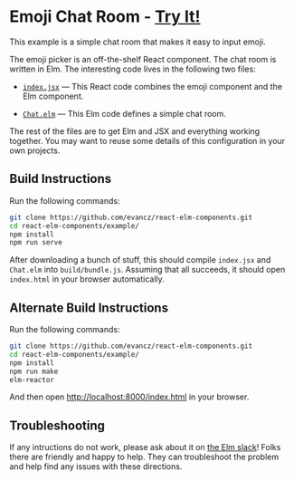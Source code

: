 
# Emoji Chat Room - [Try It!](http://evancz.github.io/react-elm-components)

This example is a simple chat room that makes it easy to input emoji.

The emoji picker is an off-the-shelf React component. The chat room is written in Elm. The interesting code lives in the following two files:

  - [`index.jsx`](index.jsx) &mdash; This React code combines the emoji component and the Elm component.

  - [`Chat.elm`](Chat.elm) &mdash; This Elm code defines a simple chat room.

The rest of the files are to get Elm and JSX and everything working together. You may want to reuse some details of this configuration in your own projects.


## Build Instructions

Run the following commands:

```bash
git clone https://github.com/evancz/react-elm-components.git
cd react-elm-components/example/
npm install
npm run serve
```

After downloading a bunch of stuff, this should compile `index.jsx` and `Chat.elm` into `build/bundle.js`. Assuming that all succeeds, it should open `index.html` in your browser automatically.


## Alternate Build Instructions

Run the following commands:

```bash
git clone https://github.com/evancz/react-elm-components.git
cd react-elm-components/example/
npm install
npm run make
elm-reactor
```

And then open [http://localhost:8000/index.html](http://localhost:8000/index.html) in your browser.


## Troubleshooting

If any intructions do not work, please ask about it on [the Elm slack](http://elm-lang.org/community)! Folks there are friendly and happy to help. They can troubleshoot the problem and help find any issues with these directions.